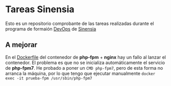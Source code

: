 # Tareas Sinensia

Esto es un repositorio comprobante de las tareas realizadas durante el programa de formaión [DevOps](https://es.wikipedia.org/wiki/DevOps) de [Sinensia](https://www.sinensia.com)

## A mejorar

En el [Dockerfile](php-fpm-OneContainer/Dockerfile) del contenedor de **php-fpm** + **nginx** hay un fallo al lanzar el contenedor. El problema es que no se inicializa automáticamente el servicio de **php-fpm7**. He probado a poner un `CMD php-fpm7`, pero de esta forma no arranca la máquina, por lo que tengo que ejecutar manualmente `docker exec -it prueba-fpm /usr/sbin/php-fpm7`  

